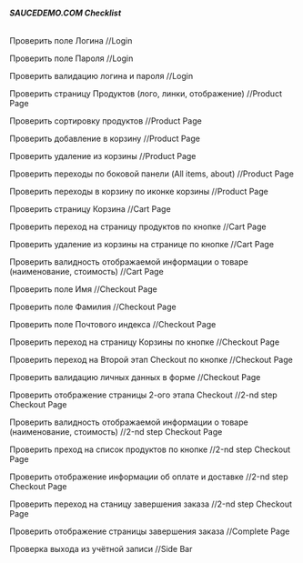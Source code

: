 ###### **SAUCEDEMO.COM Checklist**

Проверить поле Логина	//Login

Проверить поле Пароля	//Login

Проверить валидацию логина и пароля	//Login

Проверить страницу Продуктов (лого, линки, отображение)	//Product Page

Проверить сортировку продуктов	//Product Page

Проверить добавление в корзину	//Product Page

Проверить удаление из корзины	//Product Page

Проверить переходы по боковой панели (All items, about)	//Product Page

Проверить переходы в корзину по иконке корзины 	//Product Page

Проверить страницу Корзина //Cart Page

Проверить переход на страницу продуктов по кнопке	//Cart Page

Проверить удаление из корзины на странице по кнопке	//Cart Page

Проверить валидность отображаемой информации о товаре (наименование, стоимость)  	//Cart Page

Проверить поле Имя	//Checkout Page

Проверить поле Фамилия	//Checkout Page

Проверить поле Почтового индекса	//Checkout Page

Проверить переход на страницу Корзины по кнопке 	//Checkout Page

Проверить переход на Второй этап Checkout по кнопке 	//Checkout Page

Проверить валидацию личных данных в форме	//Checkout Page

Проверить отображение страницы 2-ого этапа Checkout	//2-nd step Checkout Page

Проверить валидность отображаемой информации о товаре (наименование, стоимость)  	//2-nd step Checkout Page

Проверить преход на список продуктов по кнопке	//2-nd step Checkout Page

Проверить отображение информации об оплате и доставке	//2-nd step Checkout Page

Проверить переход на станицу завершения заказа 	//2-nd step Checkout Page

Проверить отображение страницы завершения заказа 	//Complete Page

Проверка выхода из учётной записи	//Side Bar

